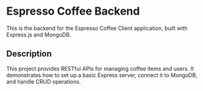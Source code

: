 # Espresso Coffee Backend

This is the backend for the Espresso Coffee Client application, built with Express.js and MongoDB.

## Description

This project provides RESTful APIs for managing coffee items and users. It demonstrates how to set up a basic Express server, connect it to MongoDB, and handle CRUD operations.
